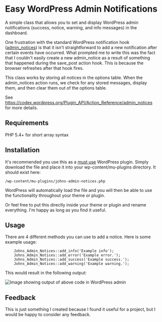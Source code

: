 # Easy WordPress Admin Notifications
A simple class that allows you to set and display WordPress admin notifications (success, notice, warning, and info messages) in the dashboard.

One frustration with the standard WordPress notification hook ([admin_notices](https://codex.wordpress.org/Plugin_API/Action_Reference/admin_notices)) is that it isn't straightforward to add a new notification after certain events have occurred. What prompted me to write this was the fact that I couldn't easily create a new admin_notice as a result of something that happened during the save_post action hook. This is because the browser refreshes after that hook fires.

This class works by storing all notices in the options table. When the admin_notices action runs, we check for any stored messages, display them, and then clear them out of the options table.

See https://codex.wordpress.org/Plugin_API/Action_Reference/admin_notices for more details.

## Requirements
PHP 5.4+ for short array syntax

## Installation

It's recommended you use this as a [must use](https://codex.wordpress.org/Must_Use_Plugins) WordPress plugin. Simply download the file and place it into your wp-content/mu-plugins directory. It should exist here:

```/wp-content/mu-plugins/johns-admin-notices.php```

WordPress will automatically load the file and you will then be able to use the functionality throughout your theme or plugin.

Or feel free to put this directly inside your theme or plugin and rename everything. I'm happy as long as you find it useful.

## Usage

There are 4 different methods you can use to add a notice. Here is some example usage:

```
    Johns_Admin_Notices::add_info('Example info');
    Johns_Admin_Notices::add_error('Example error.');
    Johns_Admin_Notices::add_success('Example success.');
    Johns_Admin_Notices::add_warning('Example warning.');
```

This would result in the following output:

![Image showing output of above code in WordPress admin](http://johnoleksowicz.com/wp-content/uploads/2016/08/Screenshot-8_22_2016-7_06_11-PM.png)

## Feedback

This is just something I created because I found it useful for a project, but I would be happy to consider any feedback.
